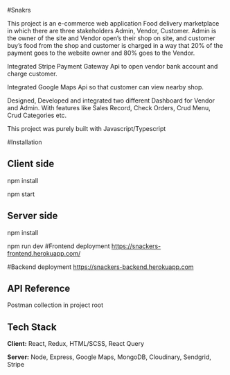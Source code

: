 #Snakrs

This project is an e-commerce web application Food delivery marketplace in which there are three
stakeholders Admin, Vendor, Customer. Admin is the owner of the site and Vendor open’s their shop on site, and customer buy’s food from the shop and customer is charged in a way that 20% of the payment goes to the website owner and 80% goes to the Vendor.

Integrated Stripe Payment Gateway Api to open vendor bank account and charge customer.

Integrated Google Maps Api so that customer can view nearby shop.

Designed, Developed and integrated two different Dashboard for Vendor and Admin. With
features like Sales Record, Check Orders, Crud Menu, Crud Categories etc.

This project was purely built with Javascript/Typescript



#Installation
## Client side
npm install 

npm start
## Server side
npm install

npm run dev
#Frontend deployment
https://snackers-frontend.herokuapp.com/

#Backend deployment
https://snackers-backend.herokuapp.com

## API Reference
Postman collection in project root

## Tech Stack

**Client:** React, Redux, HTML/SCSS, React Query

**Server:** Node, Express, Google Maps, MongoDB, Cloudinary, Sendgrid, Stripe
